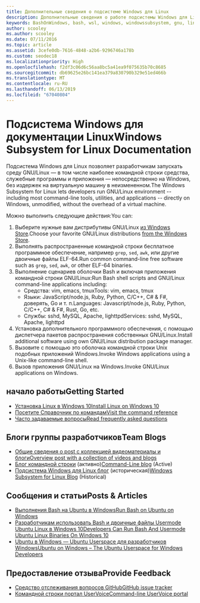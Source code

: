 ```yaml
---
title: Дополнительные сведения о подсистеме Windows для Linux
description: Дополнительные сведения о работе подсистемы Windows для Linux.
keywords: BashOnWindows, bash, wsl, windows, windowssubsystem, gnu, linux
author: scooley
ms.author: scooley
ms.date: 07/11/2016
ms.topic: article
ms.assetid: 3cefe0db-7616-4848-a2b6-9296746a178b
ms.custom: seodec18
ms.localizationpriority: High
ms.openlocfilehash: f2df3c06d6c56aa8bc5a41ea9f075635b70c8685
ms.sourcegitcommit: db69625e26bc141ea379a830790b329e51ed466b
ms.translationtype: MT
ms.contentlocale: ru-RU
ms.lasthandoff: 06/13/2019
ms.locfileid: "67040804"
---
```

# <a name="windows-subsystem-for-linux-documentation"></a><span data-ttu-id="28801-104">Подсистема Windows для документации Linux</span><span class="sxs-lookup"><span data-stu-id="28801-104">Windows Subsystem for Linux Documentation</span></span>

<span data-ttu-id="28801-105">Подсистема Windows для Linux позволяет разработчикам запускать среду GNU/Linux — в том числе наиболее командной строки средства, служебные программы и приложения — непосредственно на Windows, без издержек на виртуальную машину в неизмененном.</span><span class="sxs-lookup"><span data-stu-id="28801-105">The Windows Subsystem for Linux lets developers run GNU/Linux environment -- including most command-line tools, utilities, and applications -- directly on Windows, unmodified, without the overhead of a virtual machine.</span></span>  

<span data-ttu-id="28801-106">Можно выполнить следующие действия:</span><span class="sxs-lookup"><span data-stu-id="28801-106">You can:</span></span>

1. <span data-ttu-id="28801-107">Выберите нужные вам дистрибутивы GNU/Linux [из Windows Store](https://aka.ms/wslstore).</span><span class="sxs-lookup"><span data-stu-id="28801-107">Choose your favorite GNU/Linux distributions [from the Windows Store](https://aka.ms/wslstore).</span></span>
1. <span data-ttu-id="28801-108">Выполнять распространенные командной строки бесплатное программное обеспечение, например `grep`, `sed`, `awk`, или другие двоичные файлы ELF-64.</span><span class="sxs-lookup"><span data-stu-id="28801-108">Run common command-line free software such as `grep`, `sed`, `awk`, or other ELF-64 binaries.</span></span> 
1. <span data-ttu-id="28801-109">Выполнение сценариев оболочки Bash и включая приложения командной строки GNU/Linux:</span><span class="sxs-lookup"><span data-stu-id="28801-109">Run Bash shell scripts and GNU/Linux command-line applications including:</span></span>  
    * <span data-ttu-id="28801-110">Средства: vim, emacs, tmux</span><span class="sxs-lookup"><span data-stu-id="28801-110">Tools: vim, emacs, tmux</span></span>
    * <span data-ttu-id="28801-111">Языки: JavaScript/node.js, Ruby, Python, C/C++, C# & F#, доверять, Go и т. п.</span><span class="sxs-lookup"><span data-stu-id="28801-111">Languages: Javascript/node.js, Ruby, Python, C/C++, C# & F#, Rust, Go, etc.</span></span>
    * <span data-ttu-id="28801-112">Службы: sshd, MySQL, Apache, lighttpd</span><span class="sxs-lookup"><span data-stu-id="28801-112">Services: sshd, MySQL, Apache, lighttpd</span></span>
1. <span data-ttu-id="28801-113">Установка дополнительного программного обеспечения, с помощью диспетчера пакетов распространения собственных GNU/Linux.</span><span class="sxs-lookup"><span data-stu-id="28801-113">Install additional software using own GNU/Linux distribution package manager.</span></span>
1. <span data-ttu-id="28801-114">Вызовите с помощью это оболочка командной строки Unix подобных приложений Windows.</span><span class="sxs-lookup"><span data-stu-id="28801-114">Invoke Windows applications using a Unix-like command-line shell.</span></span>
1. <span data-ttu-id="28801-115">Вызов приложения GNU/Linux на Windows.</span><span class="sxs-lookup"><span data-stu-id="28801-115">Invoke GNU/Linux applications on Windows.</span></span>

## <a name="getting-started"></a><span data-ttu-id="28801-116">начало работы</span><span class="sxs-lookup"><span data-stu-id="28801-116">Getting Started</span></span>

* [<span data-ttu-id="28801-117">Установка Linux в Windows 10</span><span class="sxs-lookup"><span data-stu-id="28801-117">Install Linux on Windows 10</span></span>](install-win10.md)
* [<span data-ttu-id="28801-118">Посетите Справочник по командам</span><span class="sxs-lookup"><span data-stu-id="28801-118">Visit the command reference</span></span>](reference.md)
* [<span data-ttu-id="28801-119">Часто задаваемые вопросы</span><span class="sxs-lookup"><span data-stu-id="28801-119">Read frequently asked questions</span></span>](faq.md)

## <a name="team-blogs"></a><span data-ttu-id="28801-120">Блоги группы разработчиков</span><span class="sxs-lookup"><span data-stu-id="28801-120">Team Blogs</span></span>
*  [<span data-ttu-id="28801-121">Общие сведения о post с коллекцией видеоматериалы и блоги</span><span class="sxs-lookup"><span data-stu-id="28801-121">Overview post with a collection of videos and blogs</span></span>](https://blogs.msdn.microsoft.com/commandline/learn-about-windows-console-and-windows-subsystem-for-linux-wsl/)
* <span data-ttu-id="28801-122">[Блог командной строки](https://blogs.msdn.microsoft.com/commandline/) (активно)</span><span class="sxs-lookup"><span data-stu-id="28801-122">[Command-Line blog](https://blogs.msdn.microsoft.com/commandline/) (Active)</span></span>
* <span data-ttu-id="28801-123">[Подсистема Windows для Linux блог](https://blogs.msdn.microsoft.com/wsl/) (историческая)</span><span class="sxs-lookup"><span data-stu-id="28801-123">[Windows Subsystem for Linux Blog](https://blogs.msdn.microsoft.com/wsl/) (Historical)</span></span>

## <a name="posts--articles"></a><span data-ttu-id="28801-124">Сообщения и статьи</span><span class="sxs-lookup"><span data-stu-id="28801-124">Posts & Articles</span></span>
* [<span data-ttu-id="28801-125">Выполнения Bash на Ubuntu в Windows</span><span class="sxs-lookup"><span data-stu-id="28801-125">Run Bash on Ubuntu on Windows</span></span>](https://blogs.windows.com/buildingapps/2016/03/30/run-bash-on-ubuntu-on-windows/)
* [<span data-ttu-id="28801-126">Разработчикам использовать Bash и двоичные файлы Usermode Ubuntu Linux в Windows 10</span><span class="sxs-lookup"><span data-stu-id="28801-126">Developers Can Run Bash And Usermode Ubuntu Linux Binaries On Windows 10</span></span>](https://www.hanselman.com/blog/DevelopersCanRunBashShellAndUsermodeUbuntuLinuxBinariesOnWindows10.aspx)
* [<span data-ttu-id="28801-127">Ubuntu в Windows — Ubuntu Userspace для разработчиков Windows</span><span class="sxs-lookup"><span data-stu-id="28801-127">Ubuntu on Windows – The Ubuntu Userspace for Windows Developers</span></span>](https://insights.ubuntu.com/2016/03/30/ubuntu-on-windows-the-ubuntu-userspace-for-windows-developers/) 

## <a name="provide-feedback"></a><span data-ttu-id="28801-128">Предоставление отзыва</span><span class="sxs-lookup"><span data-stu-id="28801-128">Provide Feedback</span></span>
* [<span data-ttu-id="28801-129">Средство отслеживания вопросов GitHub</span><span class="sxs-lookup"><span data-stu-id="28801-129">GitHub issue tracker</span></span>](https://github.com/Microsoft/BashOnWindows/issues)
* [<span data-ttu-id="28801-130">Командной строки портал UserVoice</span><span class="sxs-lookup"><span data-stu-id="28801-130">Command-line UserVoice portal</span></span>](https://wpdev.uservoice.com/forums/266908-command-prompt-console-bash-on-ubuntu-on-windo/category/161892-bash)
